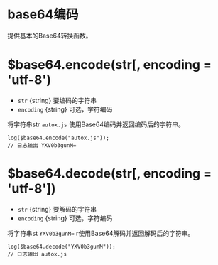 # base64编码

提供基本的Base64转换函数。

# $base64.encode(str[, encoding = 'utf-8')

* `str` {string} 要编码的字符串
* `encoding` {string} 可选，字符编码

将字符串str `autox.js` 使用Base64编码并返回编码后的字符串。
```
log($base64.encode("autox.js"));
// 日志输出 YXV0b3gunM=
```
# $base64.decode(str[, encoding = 'utf-8'])

* `str` {string} 要解码的字符串
* `encoding` {string} 可选，字符编码

将字符串st `YXV0b3gunM=` r使用Base64解码并返回解码后的字符串。
```
log($base64.decode("YXV0b3gunM"));
// 日志输出 autox.js
```
